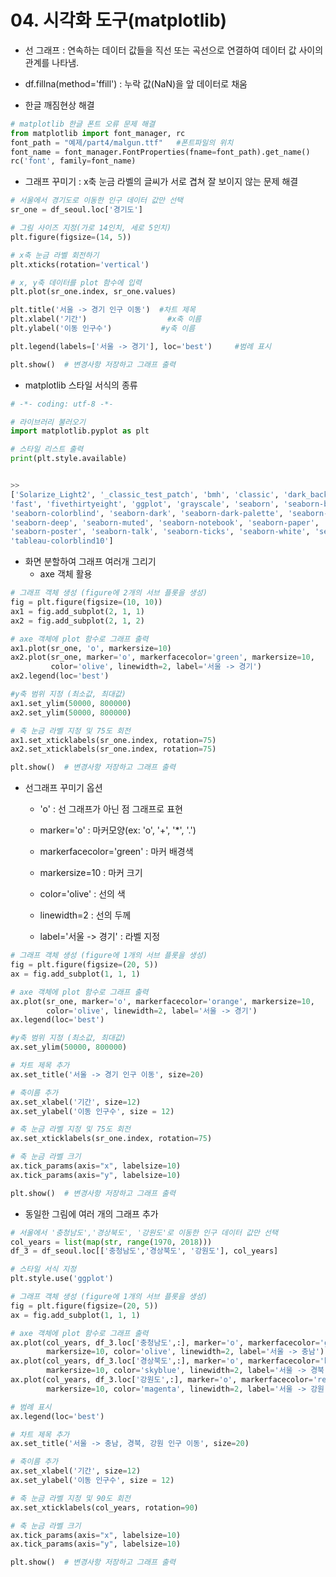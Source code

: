 # 04. 시각화 도구(matplotlib)

- 선 그래프 : 연속하는 데이터 값들을 직선 또는 곡선으로 연결하여 데이터 값 사이의 관계를 나타냄.

- df.fillna(method='ffill') : 누락 값(NaN)을 앞 데이터로 채움

- 한글 깨짐현상 해결

```python
# matplotlib 한글 폰트 오류 문제 해결
from matplotlib import font_manager, rc
font_path = "예제/part4/malgun.ttf"   #폰트파일의 위치
font_name = font_manager.FontProperties(fname=font_path).get_name()
rc('font', family=font_name)
```

- 그래프 꾸미기 : x축 눈금 라벨의 글씨가 서로 겹쳐 잘 보이지 않는 문제 해결

```python
# 서울에서 경기도로 이동한 인구 데이터 값만 선택
sr_one = df_seoul.loc['경기도']

# 그림 사이즈 지정(가로 14인치, 세로 5인치)
plt.figure(figsize=(14, 5))

# x축 눈금 라벨 회전하기
plt.xticks(rotation='vertical')

# x, y축 데이터를 plot 함수에 입력 
plt.plot(sr_one.index, sr_one.values)

plt.title('서울 -> 경기 인구 이동')  #차트 제목
plt.xlabel('기간')                  #x축 이름
plt.ylabel('이동 인구수')           #y축 이름

plt.legend(labels=['서울 -> 경기'], loc='best')     #범례 표시

plt.show()  # 변경사항 저장하고 그래프 출력
```

- matplotlib 스타일 서식의 종류

```python
# -*- coding: utf-8 -*-

# 라이브러리 불러오기
import matplotlib.pyplot as plt

# 스타일 리스트 출력
print(plt.style.available)


>>
['Solarize_Light2', '_classic_test_patch', 'bmh', 'classic', 'dark_background', 
'fast', 'fivethirtyeight', 'ggplot', 'grayscale', 'seaborn', 'seaborn-bright', 
'seaborn-colorblind', 'seaborn-dark', 'seaborn-dark-palette', 'seaborn-darkgrid', 
'seaborn-deep', 'seaborn-muted', 'seaborn-notebook', 'seaborn-paper', 'seaborn-pastel', 
'seaborn-poster', 'seaborn-talk', 'seaborn-ticks', 'seaborn-white', 'seaborn-whitegrid',
'tableau-colorblind10']
```

- 화면 분할하여 그래프 여러개 그리기
  - axe 객체 활용

```python
# 그래프 객체 생성 (figure에 2개의 서브 플롯을 생성)
fig = plt.figure(figsize=(10, 10))   
ax1 = fig.add_subplot(2, 1, 1)
ax2 = fig.add_subplot(2, 1, 2)

# axe 객체에 plot 함수로 그래프 출력
ax1.plot(sr_one, 'o', markersize=10)
ax2.plot(sr_one, marker='o', markerfacecolor='green', markersize=10, 
         color='olive', linewidth=2, label='서울 -> 경기')
ax2.legend(loc='best')

#y축 범위 지정 (최소값, 최대값)
ax1.set_ylim(50000, 800000)
ax2.set_ylim(50000, 800000)

# 축 눈금 라벨 지정 및 75도 회전
ax1.set_xticklabels(sr_one.index, rotation=75)
ax2.set_xticklabels(sr_one.index, rotation=75)

plt.show()  # 변경사항 저장하고 그래프 출력
```

- 선그래프 꾸미기 옵션
  
  - 'o' : 선 그래프가 아닌 점 그래프로 표현
  
  - marker='o' : 마커모양(ex: 'o', '+', '*', '.')
  
  - markerfacecolor='green' : 마커 배경색
  
  - markersize=10 : 마커 크기
  
  - color='olive' : 선의 색
  
  - linewidth=2 : 선의 두께
  
  - label='서울 -> 경기' : 라벨 지정

```python
# 그래프 객체 생성 (figure에 1개의 서브 플롯을 생성)
fig = plt.figure(figsize=(20, 5))   
ax = fig.add_subplot(1, 1, 1)

# axe 객체에 plot 함수로 그래프 출력
ax.plot(sr_one, marker='o', markerfacecolor='orange', markersize=10, 
        color='olive', linewidth=2, label='서울 -> 경기')
ax.legend(loc='best')

#y축 범위 지정 (최소값, 최대값)
ax.set_ylim(50000, 800000)

# 차트 제목 추가
ax.set_title('서울 -> 경기 인구 이동', size=20)

# 축이름 추가
ax.set_xlabel('기간', size=12)
ax.set_ylabel('이동 인구수', size = 12)

# 축 눈금 라벨 지정 및 75도 회전
ax.set_xticklabels(sr_one.index, rotation=75)

# 축 눈금 라벨 크기
ax.tick_params(axis="x", labelsize=10)
ax.tick_params(axis="y", labelsize=10)

plt.show()  # 변경사항 저장하고 그래프 출력
```

- 동일한 그림에 여러 개의 그래프 추가

```python
# 서울에서 '충청남도','경상북도', '강원도'로 이동한 인구 데이터 값만 선택
col_years = list(map(str, range(1970, 2018)))
df_3 = df_seoul.loc[['충청남도','경상북도', '강원도'], col_years]

# 스타일 서식 지정
plt.style.use('ggplot') 

# 그래프 객체 생성 (figure에 1개의 서브 플롯을 생성)
fig = plt.figure(figsize=(20, 5))   
ax = fig.add_subplot(1, 1, 1)

# axe 객체에 plot 함수로 그래프 출력
ax.plot(col_years, df_3.loc['충청남도',:], marker='o', markerfacecolor='green', 
        markersize=10, color='olive', linewidth=2, label='서울 -> 충남')
ax.plot(col_years, df_3.loc['경상북도',:], marker='o', markerfacecolor='blue', 
        markersize=10, color='skyblue', linewidth=2, label='서울 -> 경북')
ax.plot(col_years, df_3.loc['강원도',:], marker='o', markerfacecolor='red', 
        markersize=10, color='magenta', linewidth=2, label='서울 -> 강원')

# 범례 표시
ax.legend(loc='best')

# 차트 제목 추가
ax.set_title('서울 -> 충남, 경북, 강원 인구 이동', size=20)

# 축이름 추가
ax.set_xlabel('기간', size=12)
ax.set_ylabel('이동 인구수', size = 12)

# 축 눈금 라벨 지정 및 90도 회전
ax.set_xticklabels(col_years, rotation=90)

# 축 눈금 라벨 크기
ax.tick_params(axis="x", labelsize=10)
ax.tick_params(axis="y", labelsize=10)

plt.show()  # 변경사항 저장하고 그래프 출력
```
